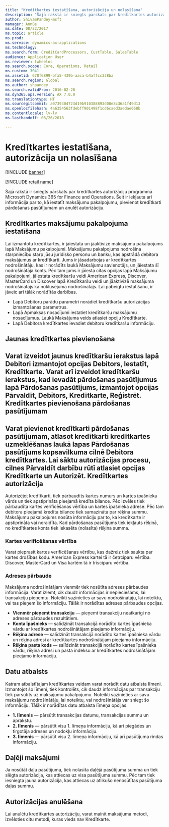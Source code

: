 ```yaml
---
title: "Kredītkartes iestatīšana, autorizācija un nolasīšana"
description: "Šajā rakstā ir sniegts pārskats par kredītkartes autorizāciju programmā Microsoft Dynamics 365 for Finance and Operations. Šeit ir iekļauta arī informācija par to, kā iestatīt maksājumu pakalpojumu, pievienot kredītkarti pārdošanas pasūtījumam un anulēt autorizāciju."
author: ShivamPandey-msft
manager: AnnBe
ms.date: 08/22/2017
ms.topic: article
ms.prod: 
ms.service: dynamics-ax-applications
ms.technology: 
ms.search.form: CreditCardProcessors, CustTable, SalesTable
audience: Application User
ms.reviewer: twheeloc
ms.search.scope: Core, Operations, Retail
ms.custom: 3041
ms.assetid: 678f6899-bfa5-439b-aaca-b4affcc338ba
ms.search.region: Global
ms.author: shpandey
ms.search.validFrom: 2016-02-28
ms.dyn365.ops.version: AX 7.0.0
ms.translationtype: HT
ms.sourcegitcommit: a0739304723d19b910388893d08e8c36a1f49d13
ms.openlocfilehash: 4a6354563fdebff901498f1cd6caed3aedae668b
ms.contentlocale: lv-lv
ms.lasthandoff: 03/26/2018

---
```


# <a name="credit-card-setup-authorization-and-capture"></a>Kredītkartes iestatīšana, autorizācija un nolasīšana

[!INCLUDE [banner](../includes/banner.md)]

[!INCLUDE [retail name](../includes/retail-name.md)]

Šajā rakstā ir sniegts pārskats par kredītkartes autorizāciju programmā Microsoft Dynamics 365 for Finance and Operations. Šeit ir iekļauta arī informācija par to, kā iestatīt maksājumu pakalpojumu, pievienot kredītkarti pārdošanas pasūtījumam un anulēt autorizāciju.

<a name="setting-up-the-credit-card-payment-service"></a>Kredītkartes maksājumu pakalpojuma iestatīšana
------------------------------------------

Lai izmantotu kredītkartes, ir jāiestata un jāaktivizē maksājumu pakalpojums lapā Maksājumu pakalpojumi. Maksājumu pakalpojums nodrošina starpniecību starp jūsu juridisko personu un banku, kas apstrādā debitora maksājumus ar kredītkarti. Jums ir jāsadarbojas ar kredītkartes nodrošinātāju, kas ir norādīts laukā Maksājumu savienotājs, un jāiestata šī nodrošinātāja konts. Pēc tam jums ir jāiesta citas opcijas lapā Maksājumu pakalpojumi, jāiestata kredītkaršu veidi American Express, Discover, MasterCard un Discover lapā Kredītkaršu veidi un jāaktivizē maksājuma nodrošinātājs kā noklusējuma nodrošinātājs. Lai pabeigtu iestatīšanu, ir jāveic arī tālāk norādītās darbības.
-   Lapā Debitoru parādu parametri norādiet kredītkaršu autorizācijas izmantošanas parametrus.
-   Lapā Apmaksas nosacījumi iestatiet kredītkaršu maksājumu nosacījumus. Laukā Maksājuma veids atlasiet opciju Kredītkarte.
-   Lapā Debitora kredītkartes ievadiet debitoru kredītkaršu informāciju.

## <a name="adding-a-new-credit-card"></a>Jaunas kredītkartes pievienošana
Varat izveidot jaunus kredītkaršu ierakstus lapā Debitori izmantojot opcijas Debitors, Iestatīt, Kredītkarte. Varat arī izveidot kredītkaršu ierakstus, kad ievadāt pārdošanas pasūtījumus lapā Pārdošanas pasūtījums, izmantojot opcijas Pārvaldīt, Debitors, Kredītkarte, Reģistrēt.
Kredītkartes pievienošana pārdošanas pasūtījumam
-------------------------------------

Varat pievienot kredītkarti pārdošanas pasūtījumam, atlasot kredītkarti kredītkartes uzmeklēšanas laukā lapas Pārdošanas pasūtījums kopsavilkuma cilnē Debitora kredītkartes. Lai sāktu autorizācijas procesu, cilnes Pārvaldīt darbību rūtī atlasiet opcijas Kredītkarte un Autorizēt.
Kredītkartes autorizācija
-------------------------

Autorizējot kredītkarti, tiek pārbaudīts kartes numurs un kartes īpašnieka vārds un tiek apstiprināta pieejamā kredīta bilance. Pēc izvēles tiek pārbaudīta kartes verificēšanas vērtība un kartes īpašnieka adrese. Pēc tam debitora pieejamā kredīta bilance tiek samazināta par rēķina summu. Maksājumu pakalpojums nosūta informāciju par to, ka kredītkarte ir apstiprināta vai noraidīta. Kad pārdošanas pasūtījums tiek iekļauts rēķinā, no kredītkartes konta tiek iekasēta (nolasīta) rēķina summa.

### <a name="card-verification-value"></a>Kartes verificēšanas vērtība

Varat pieprasīt kartes verificēšanas vērtību, kas dažreiz tiek saukta par kartes drošības kodu. American Express kartei tā ir četrciparu vērtība. Discover, MasterCard un Visa kartēm tā ir trīsciparu vērtība.

### <a name="address-verification"></a>Adreses pārbaude

Maksājuma nodrošinātājam vienmēr tiek nosūtīta adreses pārbaudes informācija. Varat izlemt, cik daudz informācijas ir nepieciešams, lai transakciju pieņemtu. Noteikti sazinieties ar savu nodrošinātāju, lai noteiktu, vai tas pieņem šo informāciju. Tālāk ir norādītas adreses pārbaudes opcijas.
-   **Vienmēr pieņemt transakciju** — pieņemt transakciju neatkarīgi no adreses pārbaudes rezultātiem.
-   **Konta īpašnieks** — salīdzināt transakcijā norādīto kartes īpašnieka vārdu ar kredītkartes nodrošinātājam pieejamo informāciju.
-   **Rēķina adrese** — salīdzināt transakcijā norādīto kartes īpašnieka vārdu un rēķina adresi ar kredītkartes nodrošinātājam pieejamo informāciju.
-   **Rēķina pasta kods** — salīdzināt transakcijā norādīto kartes īpašnieka vārdu, rēķina adresi un pasta indeksu ar kredītkartes nodrošinātājam pieejamo informāciju.

## <a name="data-support"></a>Datu atbalsts
Katram atbalstītajam kredītkartes veidam varat norādīt datu atbalsta līmeni. Izmantojot šo līmeni, tiek kontrolēts, cik daudz informācijas par transakciju tiek pārsūtīts uz maksājumu pakalpojumu. Noteikti sazinieties ar savu maksājumu nodrošinātāju, lai noteiktu, vai nodrošinātājs var sniegt šo informāciju. Tālāk ir norādītas datu atbalsta līmeņa opcijas.
-   **1. līmenis** — pārsūtīt transakcijas datumu, transakcijas summu un aprakstu.
-   **2. līmenis** — pārsūtīt visu 1. līmeņa informāciju, kā arī piegādes un tirgotāja adreses un nodokļu informāciju.
-   **3. līmenis** — pārsūtīt visu 2. līmeņa informāciju, kā arī pasūtījuma rindas informāciju.

## <a name="partial-payments"></a>Daļēji maksājumi
Ja nosūtāt daļu pasūtījuma, tiek nolasīta daļējā pasūtījuma summa un tiek slēgta autorizācija, kas attiecas uz visa pasūtījuma summu. Pēc tam tiek iesniegta jauna autorizācija, kas attiecas uz atlikušo nenosūtītas pasūtījuma daļas summu.

## <a name="voiding-an-authorization"></a>Autorizācijas anulēšana
Lai anulētu kredītkartes autorizāciju, varat mainīt maksājuma metodi, izvēloties citu metodi, kuras vieds nav Kredītkarte.






